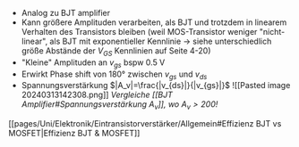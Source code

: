 - Analog zu BJT amplifier
- Kann größere Amplituden verarbeiten, als BJT und trotzdem in linearem Verhalten des Transistors bleiben (weil MOS-Transistor weniger "nicht-linear", als BJT mit exponentieller Kennlinie -> siehe unterschiedlich größe Abstände der $V_{GS}$ Kennlinien auf Seite 4-20)
- "Kleine" Amplituden an $v_{gs}$ bspw 0.5 V
- Erwirkt Phase shift von 180° zwischen $v_{gs}$ und $v_{ds}$ 
- Spannungsverstärkung $|A_v|=\frac{|v_{ds}|}{|v_{gs}|}$
![[Pasted image 20240313142308.png]]
*Vergleiche [[BJT Amplifier#Spannungsverstärkung $A_v$]], wo $A_v>200$!*

[[pages/Uni/Elektronik/Eintransistorverstärker/Allgemein#Effizienz BJT vs MOSFET|Effizienz BJT & MOSFET]]
